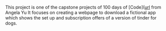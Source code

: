 This project is one of the capstone projects of 100 days of [Code]([url](https://www.udemy.com/course/100-days-of-code/) from Angela Yu
It focuses on creating a webpage to download a fictional app which shows the set up and subscription offers of a version of tinder for dogs.
